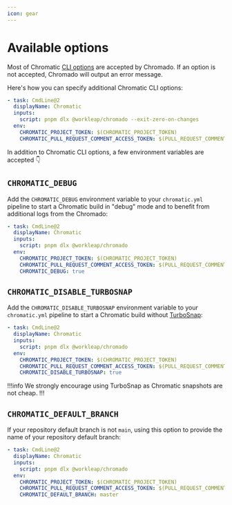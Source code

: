```yaml
---
icon: gear
---
```


# Available options

Most of Chromatic [CLI options](https://www.chromatic.com/docs/cli/#configuration-options) are accepted by Chromado. If an option is not accepted, Chromado will output an error message.

Here's how you can specify additional Chromatic CLI options:

```yaml !#4 chromatic.yml
- task: CmdLine@2
  displayName: Chromatic
  inputs:
    script: pnpm dlx @workleap/chromado --exit-zero-on-changes
  env:
    CHROMATIC_PROJECT_TOKEN: $(CHROMATIC_PROJECT_TOKEN)
    CHROMATIC_PULL_REQUEST_COMMENT_ACCESS_TOKEN: $(PULL_REQUEST_COMMENT_ACCESS_TOKEN)
```

In addition to Chromatic CLI options, a few environment variables are accepted 👇

## `CHROMATIC_DEBUG`

Add the `CHROMATIC_DEBUG` environment variable to your `chromatic.yml` pipeline to start a Chromatic build in "debug" mode and to benefit from additional logs from the Chromado:

```yaml !#8 chromatic.yml
- task: CmdLine@2
  displayName: Chromatic
  inputs:
    script: pnpm dlx @workleap/chromado
  env:
    CHROMATIC_PROJECT_TOKEN: $(CHROMATIC_PROJECT_TOKEN)
    CHROMATIC_PULL_REQUEST_COMMENT_ACCESS_TOKEN: $(PULL_REQUEST_COMMENT_ACCESS_TOKEN)
    CHROMATIC_DEBUG: true
```

## `CHROMATIC_DISABLE_TURBOSNAP`

Add the `CHROMATIC_DISABLE_TURBOSNAP` environment variable to your `chromatic.yml` pipeline to start a Chromatic build without [TurboSnap](https://www.chromatic.com/docs/turbosnap/):

```yaml !#8 chromatic.yml
- task: CmdLine@2
  displayName: Chromatic
  inputs:
    script: pnpm dlx @workleap/chromado
  env:
    CHROMATIC_PROJECT_TOKEN: $(CHROMATIC_PROJECT_TOKEN)
    CHROMATIC_PULL_REQUEST_COMMENT_ACCESS_TOKEN: $(PULL_REQUEST_COMMENT_ACCESS_TOKEN)
    CHROMATIC_DISABLE_TURBOSNAP: true
```

!!!info
We strongly encourage using TurboSnap as Chromatic snapshots are not cheap.
!!!

## `CHROMATIC_DEFAULT_BRANCH`

If your repository default branch is not `main`, using this option to provide the name of your repository default branch:

```yaml !#8 chromatic.yml
- task: CmdLine@2
  displayName: Chromatic
  inputs:
    script: pnpm dlx @workleap/chromado
  env:
    CHROMATIC_PROJECT_TOKEN: $(CHROMATIC_PROJECT_TOKEN)
    CHROMATIC_PULL_REQUEST_COMMENT_ACCESS_TOKEN: $(PULL_REQUEST_COMMENT_ACCESS_TOKEN)
    CHROMATIC_DEFAULT_BRANCH: master
```
